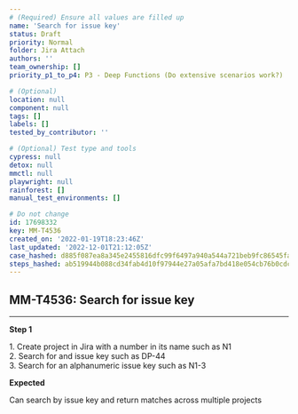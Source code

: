 ```yaml
---
# (Required) Ensure all values are filled up
name: 'Search for issue key'
status: Draft
priority: Normal
folder: Jira Attach
authors: ''
team_ownership: []
priority_p1_to_p4: P3 - Deep Functions (Do extensive scenarios work?)

# (Optional)
location: null
component: null
tags: []
labels: []
tested_by_contributor: ''

# (Optional) Test type and tools
cypress: null
detox: null
mmctl: null
playwright: null
rainforest: []
manual_test_environments: []

# Do not change
id: 17698332
key: MM-T4536
created_on: '2022-01-19T18:23:46Z'
last_updated: '2022-12-01T21:12:05Z'
case_hashed: d885f087ea8a345e2455816dfc99f6497a940a544a721beb9fc86545fa8b27a889a2e8ed4719f40f864b2015c00e9a6a
steps_hashed: ab519944b088cd34fab4d10f97944e27a05afa7bd418e054cb76b0cdc812d333410aa594097d9136f4e53b04452eee68
---
```


<!-- (Auto-generated) Based on frontmatter's "key" and "name" -->

## MM-T4536: Search for issue key

---

**Step 1**

1\. Create project in Jira with a number in its name such as N1\
2\. Search for and issue key such as DP-44\
3\. Search for an alphanumeric issue key such as N1-3

**Expected**

Can search by issue key and return matches across multiple projects
